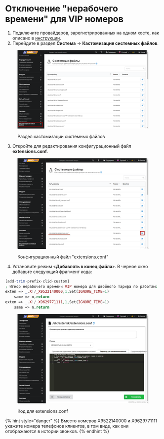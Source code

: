 # Отключение "нерабочего времени" для VIP номеров

1. Подключите провайдеров, зарегистрированных на одном хосте, как описано в [инструкции](registraciya-neskolkikh-uchetnykh-zapisei-ot-odnogo-provaidera.md).
2. Перейдите в раздел **Система** → **Кастомизация системных файлов**.

<figure><img src="../../.gitbook/assets/CustomizationSystemFiles.png" alt=""><figcaption><p>Раздел кастомизации системных файлов</p></figcaption></figure>

3. Откройте для редактирования конфигурационный файл **extensions.conf**.

<figure><img src="../../.gitbook/assets/extensionsConf.png" alt=""><figcaption><p>Конфигурационный файл "extensions.conf"</p></figcaption></figure>

4. Установите режим «**Добавлять в конец файла**». В черное окно добавьте следующий фрагмент кода:

```php
[add-trim-prefix-clid-custom]
; Игнор нерабочего времени VIP номера для двойного тарифа по работам:
exten => _.X!/_X9522140000,1,Set(IGNORE_TIME=1)
    same => n,return
exten => _.X!/_X9629771111,1,Set(IGNORE_TIME=1)
    same => n,return
```

<figure><img src="../../.gitbook/assets/Code2.png" alt=""><figcaption><p>Код для extensions.conf</p></figcaption></figure>

{% hint style="danger" %}
Вместо номеров X9522140000 и X9629771111 укажите номера телефонов клиентов, в том виде, как они отображаются в истории звонков.
{% endhint %}
